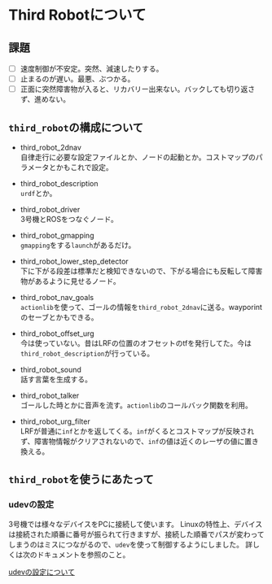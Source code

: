 # Third Robotについて

## 課題

* [ ] 速度制御が不安定。突然、減速したりする。
* [ ] 止まるのが遅い。最悪、ぶつかる。
* [ ] 正面に突然障害物が入ると、リカバリー出来ない。バックしても切り返さず、進めない。

## `third_robot`の構成について

* third_robot_2dnav  
  自律走行に必要な設定ファイルとか、ノードの起動とか。コストマップのパラメータとかもこれで設定。
  
* third_robot_description  
  `urdf`とか。
  
* third_robot_driver  
  3号機とROSをつなぐノード。
  
* third_robot_gmapping  
  `gmapping`をする`launch`があるだけ。
  
* third_robot_lower_step_detector  
  下に下がる段差は標準だと検知できないので、下がる場合にも反転して障害物があるように見せるノード。
  
* third_robot_nav_goals  
  `actionlib`を使って、ゴールの情報を`third_robot_2dnav`に送る。wayporintのセーブとかもできる。
  
* third_robot_offset_urg  
  今は使っていない。昔はLRFの位置のオフセットのtfを発行してた。今は`third_robot_description`が行っている。
  
* third_robot_sound  
  話す言葉を生成する。
  
* third_robot_talker  
  ゴールした時とかに音声を流す。`actionlib`のコールバック関数を利用。
  
* third_robot_urg_filter  
  LRFが普通に`inf`とかを返してくる。`inf`がくるとコストマップが反映されず、障害物情報がクリアされないので、`inf`の値は近くのレーザの値に置き換える。
  
## `third_robot`を使うにあたって

### udevの設定

3号機では様々なデバイスをPCに接続して使います。
Linuxの特性上、デバイスは接続された順番に番号が振られて行きますが、接続した順番でパスが変わってしまうのはミスにつながるので、`udev`を使って制御するようにしました。
詳しくは次のドキュメントを参照のこと。

[udevの設定について](./.documents/udev/AboutUdev.md)
